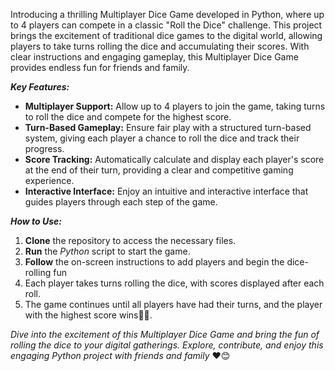 Introducing a thrilling Multiplayer Dice Game developed in Python, where up to 4 players can compete in a classic  "Roll the Dice" challenge. This project brings the excitement of traditional dice games to the digital world, allowing players to  take turns rolling the dice and accumulating their scores. With clear instructions and engaging gameplay, this Multiplayer Dice Game provides endless fun for friends and family.



_**Key Features:**_

 - **Multiplayer Support:**   Allow up to 4 players to join the game, taking turns to roll the dice and compete for the highest score.
 - **Turn-Based Gameplay:**   Ensure fair play with a structured turn-based system, giving each player a chance to roll the dice and track their progress.
 - **Score Tracking:**         Automatically calculate and display each player's score at the end of their turn, providing a clear and competitive gaming experience.
 - **Interactive Interface:**  Enjoy an intuitive and interactive interface that guides players through each step of the game.

_**How to Use:**_
 1. **Clone** the repository to access the necessary files.
 2. **Run** the _Python_ script to start the game.
 3. **Follow** the on-screen instructions to add players and begin the dice-rolling fun
 4. Each player takes turns rolling the dice, with scores displayed after each roll.
 5. The game continues until all players have had their turns, and the player with the highest score wins🥇😜.


_Dive into the excitement of this Multiplayer Dice Game and bring the fun of rolling the dice to your digital gatherings. Explore, contribute, and enjoy this engaging Python project with friends and family_ ❤😊
